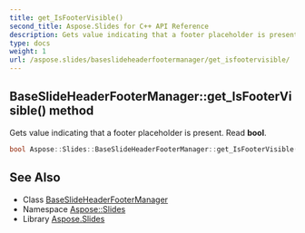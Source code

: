 ```yaml
---
title: get_IsFooterVisible()
second_title: Aspose.Slides for C++ API Reference
description: Gets value indicating that a footer placeholder is present. Read bool.
type: docs
weight: 1
url: /aspose.slides/baseslideheaderfootermanager/get_isfootervisible/
---
```

## BaseSlideHeaderFooterManager::get_IsFooterVisible() method


Gets value indicating that a footer placeholder is present. Read **bool**.

```cpp
bool Aspose::Slides::BaseSlideHeaderFooterManager::get_IsFooterVisible() override
```

## See Also

* Class [BaseSlideHeaderFooterManager](../)
* Namespace [Aspose::Slides](../../)
* Library [Aspose.Slides](../../../)